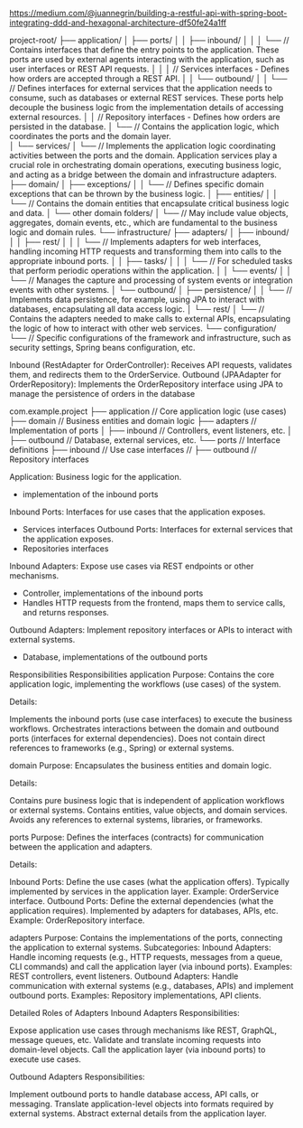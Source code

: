 
https://medium.com/@juannegrin/building-a-restful-api-with-spring-boot-integrating-ddd-and-hexagonal-architecture-df50fe24a1ff

project-root/
├── application/
│   ├── ports/
│   │   ├── inbound/
│   │   │   └── // Contains interfaces that define the entry points to the application. These ports are used by external agents interacting with the application, such as user interfaces or REST API requests.
│   │   │       // Services interfaces  - Defines how orders are accepted through a REST API.
│   │   └── outbound/
│   │       └── // Defines interfaces for external services that the application needs to consume, such as databases or external REST services. These ports help decouple the business logic from the implementation details of accessing external resources.
│   │           // Repository interfaces - Defines how orders are persisted in the database.
│   └── // Contains the application logic, which coordinates the ports and the domain layer.        
│   └── services/
│       └── // Implements the application logic coordinating activities between the ports and the domain. Application services play a crucial role in orchestrating domain operations, executing business logic, and acting as a bridge between the domain and infrastructure adapters.
├── domain/
│   ├── exceptions/
│   │   └── // Defines specific domain exceptions that can be thrown by the business logic.
│   ├── entities/
│   │   └── // Contains the domain entities that encapsulate critical business logic and data.
│   └── other domain folders/
│       └── // May include value objects, aggregates, domain events, etc., which are fundamental to the business logic and domain rules.
└── infrastructure/
├── adapters/
│   ├── inbound/
│   │   ├── rest/
│   │   │   └── // Implements adapters for web interfaces, handling incoming HTTP requests and transforming them into calls to the appropriate inbound ports.
│   │   ├── tasks/
│   │   │   └── // For scheduled tasks that perform periodic operations within the application.
│   │   └── events/
│   │       └── // Manages the capture and processing of system events or integration events with other systems.
│   └── outbound/
│       ├── persistence/
│       │   └── // Implements data persistence, for example, using JPA to interact with databases, encapsulating all data access logic.
│       └── rest/
│           └── // Contains the adapters needed to make calls to external APIs, encapsulating the logic of how to interact with other web services.
└── configuration/
└── // Specific configurations of the framework and infrastructure, such as security settings, Spring beans configuration, etc.


Inbound (RestAdapter for OrderController): Receives API requests, validates them, and redirects them to the OrderService.
Outbound (JPAAdapter for OrderRepository): Implements the OrderRepository interface using JPA to manage the persistence of orders in the database

com.example.project
├── application       // Core application logic (use cases)
├── domain            // Business entities and domain logic
├── adapters          // Implementation of ports
│   ├── inbound       // Controllers, event listeners, etc.
│   ├── outbound      // Database, external services, etc.
└── ports             // Interface definitions
    ├── inbound       // Use case interfaces //
    ├── outbound      // Repository interfaces

Application: Business logic for the application.
- implementation of the inbound ports

Inbound Ports: Interfaces for use cases that the application exposes.
- Services interfaces
Outbound Ports: Interfaces for external services that the application exposes.
- Repositories interfaces

Inbound Adapters: Expose use cases via REST endpoints or other mechanisms.
- Controller, implementations of the inbound ports
- Handles HTTP requests from the frontend, maps them to service calls, and returns responses.

Outbound Adapters: Implement repository interfaces or APIs to interact with external systems.
- Database, implementations of the outbound ports



Responsibilities
Responsibilities
application
Purpose: Contains the core application logic, implementing the workflows (use cases) of the system.

Details:

Implements the inbound ports (use case interfaces) to execute the business workflows.
Orchestrates interactions between the domain and outbound ports (interfaces for external dependencies).
Does not contain direct references to frameworks (e.g., Spring) or external systems.

domain
Purpose: Encapsulates the business entities and domain logic.

Details:

Contains pure business logic that is independent of application workflows or external systems.
Contains entities, value objects, and domain services.
Avoids any references to external systems, libraries, or frameworks.

ports
Purpose: Defines the interfaces (contracts) for communication between the application and adapters.

Details:

Inbound Ports: Define the use cases (what the application offers). Typically implemented by services in the application layer.
Example: OrderService interface.
Outbound Ports: Define the external dependencies (what the application requires). Implemented by adapters for databases, APIs, etc.
Example: OrderRepository interface.

adapters
Purpose: Contains the implementations of the ports, connecting the application to external systems.
Subcategories:
Inbound Adapters: Handle incoming requests (e.g., HTTP requests, messages from a queue, CLI commands) and call the application layer (via inbound ports).
Examples: REST controllers, event listeners.
Outbound Adapters: Handle communication with external systems (e.g., databases, APIs) and implement outbound ports.
Examples: Repository implementations, API clients.

Detailed Roles of Adapters
Inbound Adapters
Responsibilities:

Expose application use cases through mechanisms like REST, GraphQL, message queues, etc.
Validate and translate incoming requests into domain-level objects.
Call the application layer (via inbound ports) to execute use cases.

Outbound Adapters
Responsibilities:

Implement outbound ports to handle database access, API calls, or messaging.
Translate application-level objects into formats required by external systems.
Abstract external details from the application layer.






